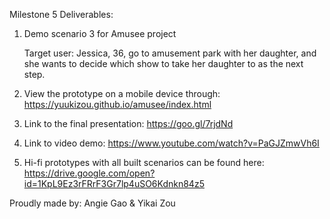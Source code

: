 Milestone 5 Deliverables:

1. Demo scenario 3 for Amusee project

   Target user: Jessica, 36, go to amusement park with her daughter, and she wants to decide which show to take her daughter      to as the next step. 


2. View the prototype on a mobile device through: https://yuukizou.github.io/amusee/index.html

3. Link to the final presentation: https://goo.gl/7rjdNd

4. Link to video demo: https://www.youtube.com/watch?v=PaGJZmwVh6I

5. Hi-fi prototypes with all built scenarios can be found here: https://drive.google.com/open?id=1KpL9Ez3rFRrF3Gr7lp4uSO6Kdnkn84z5


Proudly made by: Angie Gao & Yikai Zou

